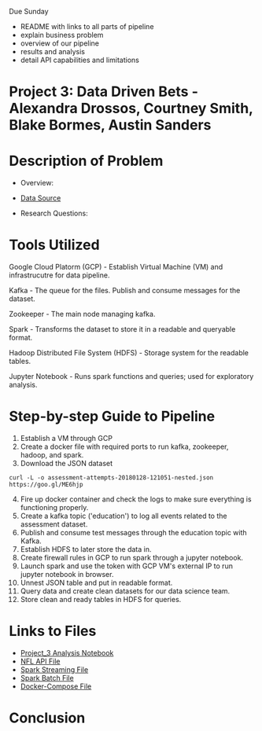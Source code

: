 Due Sunday
- README with links to all parts of pipeline
- explain business problem
- overview of our pipeline
- results and analysis
- detail API capabilities and limitations

# Project 3: Data Driven Bets - Alexandra Drossos, Courtney Smith, Blake Bormes, Austin Sanders

# Description of Problem

- Overview:

- [Data Source](https://sportsdata.io/developers/api-documentation/nfl#/fantasy/nfl-v3-projections-projected-player-game-stats-by-week-w-injuries-lineups-dfs-salaries)

- Research Questions:

# Tools Utilized

Google Cloud Platorm (GCP) - Establish Virtual Machine (VM) and infrastrucutre for
data pipeline.

Kafka - The queue for the files. Publish and consume messages for the dataset.

Zookeeper - The main node managing kafka.

Spark - Transforms the dataset to store it in a readable and queryable format.

Hadoop Distributed File System (HDFS) - Storage system for the readable tables.

Jupyter Notebook - Runs spark functions and queries; used for exploratory analysis. 

# Step-by-step Guide to Pipeline

1. Establish a VM through GCP
2. Create a docker file with required ports to run kafka, zookeeper, hadoop, and spark.
3. Download the JSON dataset 
```
curl -L -o assessment-attempts-20180128-121051-nested.json https://goo.gl/ME6hjp
```
4. Fire up docker container and check the logs to make sure everything is functioning properly.
5. Create a kafka topic ('education') to log all events related to the assessment dataset.
6. Publish and consume test messages through the education topic with Kafka.
7. Establish HDFS to later store the data in.
8. Create firewall rules in GCP to run spark through a jupyter notebook.
9. Launch spark and use the token with GCP VM's external IP to run jupyter notebook in browser.
10. Unnest JSON table and put in readable format.
11. Query data and create clean datasets for our data science team.
12. Store clean and ready tables in HDFS for queries.

# Links to Files

- [Project_3 Analysis Notebook]()
- [NFL API File]()
- [Spark Streaming File]()
- [Spark Batch File]()
- [Docker-Compose File]()

# Conclusion

